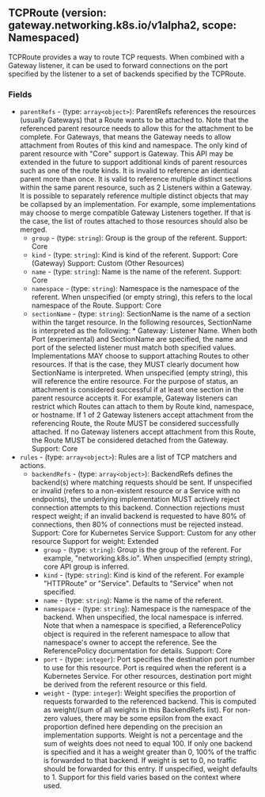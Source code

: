 
## TCPRoute (version: gateway.networking.k8s.io/v1alpha2, scope: Namespaced)

TCPRoute provides a way to route TCP requests. When combined with a Gateway listener, it can be used to forward connections on the port specified by the listener to a set of backends specified by the TCPRoute.

### Fields
- `parentRefs` - (type: `array<object>`): ParentRefs references the resources (usually Gateways) that a Route wants to be attached to. Note that the referenced parent resource needs to allow this for the attachment to be complete. For Gateways, that means the Gateway needs to allow attachment from Routes of this kind and namespace.  The only kind of parent resource with "Core" support is Gateway. This API may be extended in the future to support additional kinds of parent resources such as one of the route kinds.  It is invalid to reference an identical parent more than once. It is valid to reference multiple distinct sections within the same parent resource, such as 2 Listeners within a Gateway.  It is possible to separately reference multiple distinct objects that may be collapsed by an implementation. For example, some implementations may choose to merge compatible Gateway Listeners together. If that is the case, the list of routes attached to those resources should also be merged.
	- `group` - (type: `string`): Group is the group of the referent.  Support: Core
	- `kind` - (type: `string`): Kind is kind of the referent.  Support: Core (Gateway) Support: Custom (Other Resources)
	- `name` - (type: `string`): Name is the name of the referent.  Support: Core
	- `namespace` - (type: `string`): Namespace is the namespace of the referent. When unspecified (or empty string), this refers to the local namespace of the Route.  Support: Core
	- `sectionName` - (type: `string`): SectionName is the name of a section within the target resource. In the following resources, SectionName is interpreted as the following:  * Gateway: Listener Name. When both Port (experimental) and SectionName are specified, the name and port of the selected listener must match both specified values.  Implementations MAY choose to support attaching Routes to other resources. If that is the case, they MUST clearly document how SectionName is interpreted.  When unspecified (empty string), this will reference the entire resource. For the purpose of status, an attachment is considered successful if at least one section in the parent resource accepts it. For example, Gateway listeners can restrict which Routes can attach to them by Route kind, namespace, or hostname. If 1 of 2 Gateway listeners accept attachment from the referencing Route, the Route MUST be considered successfully attached. If no Gateway listeners accept attachment from this Route, the Route MUST be considered detached from the Gateway.  Support: Core
- `rules` - (type: `array<object>`): Rules are a list of TCP matchers and actions.
	- `backendRefs` - (type: `array<object>`): BackendRefs defines the backend(s) where matching requests should be sent. If unspecified or invalid (refers to a non-existent resource or a Service with no endpoints), the underlying implementation MUST actively reject connection attempts to this backend. Connection rejections must respect weight; if an invalid backend is requested to have 80% of connections, then 80% of connections must be rejected instead.  Support: Core for Kubernetes Service Support: Custom for any other resource  Support for weight: Extended
		- `group` - (type: `string`): Group is the group of the referent. For example, "networking.k8s.io". When unspecified (empty string), core API group is inferred.
		- `kind` - (type: `string`): Kind is kind of the referent. For example "HTTPRoute" or "Service". Defaults to "Service" when not specified.
		- `name` - (type: `string`): Name is the name of the referent.
		- `namespace` - (type: `string`): Namespace is the namespace of the backend. When unspecified, the local namespace is inferred.  Note that when a namespace is specified, a ReferencePolicy object is required in the referent namespace to allow that namespace's owner to accept the reference. See the ReferencePolicy documentation for details.  Support: Core
		- `port` - (type: `integer`): Port specifies the destination port number to use for this resource. Port is required when the referent is a Kubernetes Service. For other resources, destination port might be derived from the referent resource or this field.
		- `weight` - (type: `integer`): Weight specifies the proportion of requests forwarded to the referenced backend. This is computed as weight/(sum of all weights in this BackendRefs list). For non-zero values, there may be some epsilon from the exact proportion defined here depending on the precision an implementation supports. Weight is not a percentage and the sum of weights does not need to equal 100.  If only one backend is specified and it has a weight greater than 0, 100% of the traffic is forwarded to that backend. If weight is set to 0, no traffic should be forwarded for this entry. If unspecified, weight defaults to 1.  Support for this field varies based on the context where used.